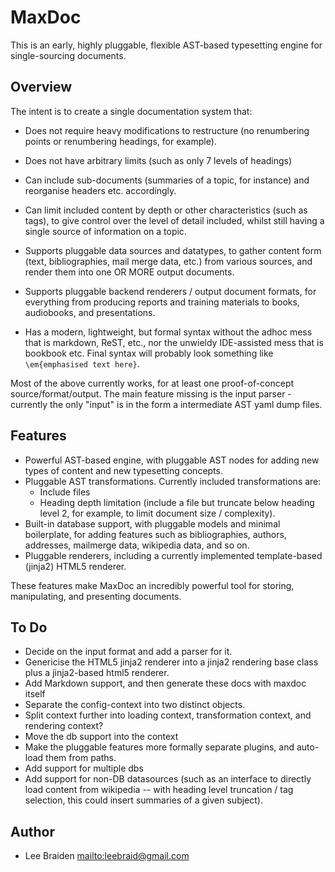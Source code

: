 # MaxDoc

This is an early, highly pluggable, flexible AST-based typesetting
engine for single-sourcing documents.

## Overview

The intent is to create a single documentation system that:

* Does not require heavy modifications to restructure (no renumbering
  points or renumbering headings, for example).

* Does not have arbitrary limits (such as only 7 levels of headings)

* Can include sub-documents (summaries of a topic, for instance) and
  reorganise headers etc. accordingly.

* Can limit included content by depth or other characteristics (such
  as tags), to give control over the level of detail included, whilst
  still having a single source of information on a topic.

* Supports pluggable data sources and datatypes, to gather content
  form (text, bibliographies, mail merge data, etc.) from various
  sources, and render them into one OR MORE output documents.

* Supports pluggable backend renderers / output document formats, for
  everything from producing reports and training materials to books,
  audiobooks, and presentations.

* Has a modern, lightweight, but formal syntax without the adhoc mess that
  is markdown, ReST, etc., nor the unwieldy IDE-assisted mess that is
  bookbook etc. Final syntax will probably look something like `\em{emphasised
  text here}`.

Most of the above currently works, for at least one proof-of-concept
source/format/output. The main feature missing is the input parser -
currently the only "input" is in the form a intermediate AST yaml dump
files.

## Features

* Powerful AST-based engine, with pluggable AST nodes for adding new
  types of content and new typesetting concepts.
* Pluggable AST transformations. Currently included transformations are:
  - Include files
  - Heading depth limitation (include a file but truncate below heading
    level 2, for example, to limit document size / complexity).
* Built-in database support, with pluggable models and minimal boilerplate,
  for adding features such as bibliographies, authors, addresses, mailmerge
  data, wikipedia data, and so on.
* Pluggable renderers, including a currently implemented template-based
  (jinja2) HTML5 renderer.

These features make MaxDoc an incredibly powerful tool for storing, manipulating, and
presenting documents.


## To Do

* Decide on the input format and add a parser for it.
* Genericise the HTML5 jinja2 renderer into a jinja2 rendering base class plus
  a jinja2-based html5 renderer.
* Add Markdown support, and then generate these docs with maxdoc itself
* Separate the config-context into two distinct objects.
* Split context further into loading context, transformation context, and
  rendering context?
* Move the db support into the context
* Make the pluggable features more formally separate plugins, and auto-load them
  from paths.
* Add support for multiple dbs
* Add support for non-DB datasources (such as an interface to directly load
  content from wikipedia -- with heading level truncation / tag selection,
  this could insert summaries of a given subject).


## Author

* Lee Braiden <mailto:leebraid@gmail.com>
